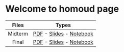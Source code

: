 # Welcome to homoud page



|Files|Types|
|:-------:|:-------------------------------:|
|Midterm|[PDF](https://Hfg94.github.io/mis492/Midterm_file.pdf) - [Slides](https://Hfg94.github.io/mis492/Midterm_Slides.slides.html) - [Notebook](https://Hfg94.github.io/mis492/Midterm_file.ipynb)|
|Final|[PDF](https://Hfg94.github.io/mis492/Midterm_file.pdf) - [Slides](https://Hfg94.github.io/mis492/TweetMaining_Analysis.slides.html) - [Notebook](https://Hfg94.github.io/mis492/TweetMaining_Analysis.ipynb)|